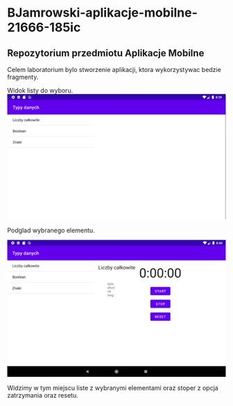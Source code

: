 # BJamrowski-aplikacje-mobilne-21666-185ic
## Repozytorium przedmiotu Aplikacje Mobilne

Celem laboratorium bylo stworzenie aplikacji, ktora wykorzystywac bedzie fragmenty. 

Widok listy do wyboru.
![](./photos/1.png)

Podglad wybranego elementu.

![](./photos/2.png)

Widzimy w tym miejscu liste z wybranymi elementami oraz stoper z opcja zatrzymania oraz resetu.
